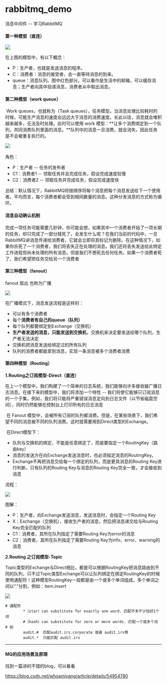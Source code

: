 # rabbitmq_demo
消息中间件 -- 学习RabbitMQ

#### 第一种模型（直连）

<img src="https://www.rabbitmq.com/img/tutorials/python-one-overall.png"/>

在上图的模型中，有以下概念：

- P：生产者，也就是发送消息的程序。
- C：消费者：消息的接受者，会一直等待消息的到来。
- queue：消息队列。图中红色部分。可以看作是生活中的邮箱，可以缓存消息；生产者向其中投递消息，消费者从中取出消息。



#### 第二种模型（work queue）

​		Work queues，也就称为（Task queues），任务模型。当消息处理比较耗时的时候，可能生产消息的速度会远远大于消息的消费速度。长此以往，消息就会堆积越来越多，无法及时处理。此时可以使用 work 模型：**让多个消费绑定到一个队列，共同消费队列里面的消息。**队列中的消息一旦消费，就会消失，因此任务是不会被重复执行的。

​	                         <img src="https://www.rabbitmq.com/img/tutorials/python-two.png"  />

角色：

- P：生产者 -- 任务的发布者
- C1：消费者1 -- 领取任务并且完成任务，假设完成速度较慢
- C2：消费者2 -- 领取任务并完成任务，假设完成速度快

总结：默认情况下，RabbitMQ将按顺序将每个消息把每个消息发送给下一个使用者。平均而言，每个消费者都会受到相同数量的消息。这种分发消息的方式称为循环。

#### 消息自动确认机制

​		完成一项任务可能需要几秒钟，你可能会想，如果其中一个消费者开始了一项长期的任务，却只完成了一部分就死了，会发生什么呢？在我们当前的代码中，一旦RabbitMQ讲消息传递给消费者，它就会立即将其标记为删除。在这种情况下，如果你杀死了一个消费者，我们将丢失正在处理的消息。我们还将丢失发送给此特定工作进程但尚未处理的所有消息。但是我们不想死去任何任务。如果一个消费者死了，我们希望把任务交给另一个消费者

#### 第三种模型（fanout）

fanout  扇出 也称为广播

![](https://www.rabbitmq.com/img/tutorials/exchanges.png)

在广播模式下，消息发送流程是这样的：

- 可以有多个消费者
- 每个**消费者有自己的queue（队列）**
- 每个队列都要绑定到Exchange（交换机）
- **生产者发送的消息，只能发送到交换机**，交换机来决定要发送给哪个队列，生产者无法决定
- 交换机把消息发送给绑定过的所有队列
- 队列的消费者都能拿到消息，实现一条消息被多个消费者消费

#### 第四种模型（Routing）

**1.Routing之订阅模型-Direct（直连）**

​		在上一个模型中，我们构建了一个简单的日志系统，我们能够向许多接收器广播日志消息。在接下来的模型中，我们将添加一个特性 -- 我们将使它能够只订阅消息的一个子集。例如，我们将只能将严重错误消息定向到日志文件（以节省磁盘空间），同时仍然能够在控制台上打印所有的日志消息

​		在 Fanout 模型中，会被所有订阅的队列都消费。但是，在某些场景下，我们希望不同的消息被不同的队列消费。这时就需要用到Direct类型的Exchange。

​		在Direct模型下：

- 队列与交换机的绑定，不能是任意绑定了，而是要指定一个RoutingKey（路由key）
- 消息的发送方在向Exchange发送消息时，也必须指定消息的RoutingKey。
- Exchange不再把消息交给每一个绑定的队列，而是更具消息的Routing Key进行判断，只有队列的Routing Key与消息的Routing Key完全一致，才会接收到消息

流程：

![](https://www.rabbitmq.com/img/tutorials/direct-exchange.png)

图解：

- P：生产者，向Exchange发送消息，发送消息时，会指定一个Routing Key
- X：Exchange（交换机），接收生产者的消息，然后把消息递交给与Routing Key完全匹配的队列
- C1：消费者，其所在队列指定了需要Routing Key为error的消息
- C2：消费者，其所在队列指定了需要Routing Key为info、error、warning的消息

**2.Routing 之订阅模型-Topic**

​		Topic类型的Exchange与Direct相比，都是可以根据RoutingKey把消息路由到不同的队列，只不过Topic类型Exchange可以让队列绑定在绑定RoutingKey的时候使用通配符！这种模型RoutingKey一般都是由一个或多个单词组成，多个单词之间以“.”分割，例如：item.insert

![](https://www.rabbitmq.com/img/tutorials/python-five.png)

```
# 通配符
		*（star）can substitute for exactly one word. 匹配不多不少恰好1个词
		#（hash）can substitute for zero or more words. 匹配一个或多个词
# 如
		audit.#  匹配audit.irs.corporate 或者 audit.irs等
		audit.*  只能匹配 audit.irs	
```

----

#### MQ的应用场景及原理

找到一篇讲的不错的blog，可以看看

https://blog.csdn.net/whoamiyang/article/details/54954780

